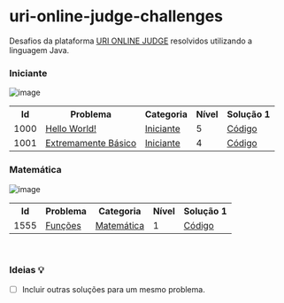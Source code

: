 # uri-online-judge-challenges
Desafios da plataforma <a href="https://www.beecrowd.com.br/judge/pt">URI ONLINE JUDGE</a> resolvidos utilizando a linguagem Java.
### Iniciante
![image](https://user-images.githubusercontent.com/43093680/143137579-19c65664-17aa-42ac-8d72-02fdefe39af5.png)
<table>
  <tr>
    <th>Id</th>
    <th>Problema</th>
    <th>Categoria</th>
    <th>Nível</th>    
    <th>Solução 1</th>
   </tr>
   <tr>
     <td>1000</td>
     <td><a href="https://www.beecrowd.com.br/judge/pt/problems/view/1000">Hello World!</a></td>
     <td><a href="https://www.beecrowd.com.br/judge/pt/problems/index/1">Iniciante</a></td>
     <td>5</td> 
     <td><a href="https://github.com/alexgaia98/uri-online-judge-challenges-in-java/blob/master/src/br/com/alexgaia98/uriproblems/beginner/helloworld/HelloWorld.java">Código</a></td>
  </tr>
   <tr>
     <td>1001</td>
     <td><a href="https://www.beecrowd.com.br/judge/pt/problems/view/1001">Extremamente Básico</a></td>
     <td><a href="https://www.beecrowd.com.br/judge/pt/problems/index/1">Iniciante</a></td>
     <td>4</td>
     <td><a href="https://github.com/alexgaia98/uri-online-judge-challenges-in-java/blob/master/src/br/com/alexgaia98/uriproblems/beginner/verybasic/VeryBasic.java">Código</a></td>    
  </tr>
  </table>

### Matemática
![image](https://user-images.githubusercontent.com/43093680/143137767-88fa0a03-8fd5-4b6d-a265-d6ed1088830a.png)
<table>
  <tr>
    <th>Id</th>
    <th>Problema</th>
    <th>Categoria</th>
    <th>Nível</th>    
    <th>Solução 1</th>
   </tr>
   <tr>
     <td>1555</td>
     <td><a href="https://www.beecrowd.com.br/judge/pt/problems/view/1555">Funções</a></td>
     <td><a href="https://www.beecrowd.com.br/judge/pt/problems/index/3">Matemática</a></td>
     <td>1</td>
     <td><a href="https://github.com/alexgaia98/uri-online-judge-challenges/blob/master/src/br/com/alexgaia98/uriproblems/matematic/functions/Functions.java">Código</a></td>
  </tr>  
  </table>
</br>

### Ideias 💡
- [ ] Incluir outras soluções para um mesmo problema.

  

